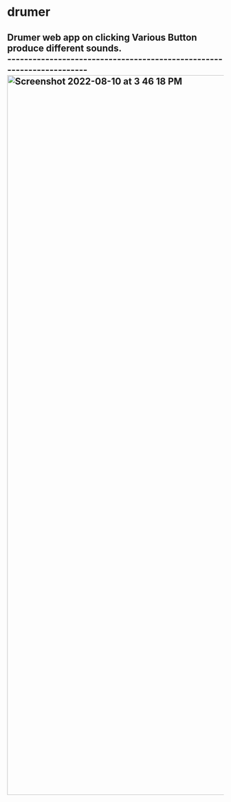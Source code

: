 # drumer
 <h2>Drumer web app on clicking Various Button produce different sounds.<br>
 ----------------------------------------------------------------------
<img width="1673" alt="Screenshot 2022-08-10 at 3 46 18 PM" src="https://user-images.githubusercontent.com/69352034/183877502-ff419e5e-7718-424e-b4b1-d43892c9158f.png">
